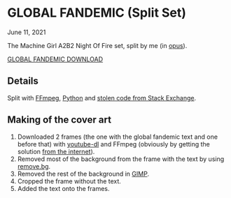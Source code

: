 # GLOBAL FANDEMIC (Split Set)
<p class=date><time>June 11, 2021</time></p>

The Machine Girl A2B2 Night Of Fire set, split by me (in [opus](https://opus-codec.org/)).

[GLOBAL FANDEMIC DOWNLOAD](files/global_fandemic.zip)

## Details
Split with [FFmpeg](https://ffmpeg.org/), [Python](https://www.python.org/) and [stolen code from Stack Exchange](https://unix.stackexchange.com/questions/280767/how-do-i-split-an-audio-file-into-multiple/400032#400032).

## Making of the cover art
1. Downloaded 2 frames (the one with the global fandemic text and one before that) with [youtube-dl](https://youtube-dl.org/) and FFmpeg (obviously by getting the solution [from the internet](https://askubuntu.com/questions/1155446/is-it-possible-to-only-download-a-single-frame-from-a-youtube-video/1155468#1155468)).
2. Removed most of the background from the frame with the text by using [remove.bg](https://www.remove.bg/).
3. Removed the rest of the background in [GIMP](https://www.gimp.org/).
4. Cropped the frame without the text.
5. Added the text onto the frames.
